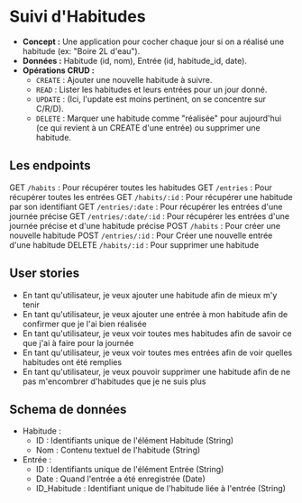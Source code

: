 # Suivi d'Habitudes

- **Concept :** Une application pour cocher chaque jour si on a réalisé une habitude (ex: "Boire 2L d'eau").
- **Données :** Habitude (id, nom), Entrée (id, habitude_id, date).
- **Opérations CRUD :**
  - `CREATE` : Ajouter une nouvelle habitude à suivre.
  - `READ` : Lister les habitudes et leurs entrées pour un jour donné.
  - `UPDATE` : (Ici, l'update est moins pertinent, on se concentre sur C/R/D).
  - `DELETE` : Marquer une habitude comme "réalisée" pour aujourd'hui (ce qui revient à un CREATE d'une entrée) ou supprimer une habitude.

## Les endpoints

GET     `/habits`             : Pour récupérer toutes les habitudes
GET     `/entries`            : Pour récupérer toutes les entrées
GET     `/habits/:id`         : Pour récupérer une habitude par son identifiant
GET     `/entries/:date`      : Pour récupérer les entrées d'une journée précise
GET     `/entries/:date/:id`  : Pour récupérer les entrées d'une journée précise et d'une habitude précise
POST    `/habits`             : Pour créer une nouvelle habitude
POST    `/entries/:id`        : Pour Créer une nouvelle entrée d'une habitude
DELETE  `/habits/:id`         : Pour supprimer une habitude

## User stories

- En tant qu'utilisateur, je veux ajouter une habitude afin de mieux m'y tenir
- En tant qu'utilisateur, je veux ajouter une entrée à mon habitude afin de confirmer que je l'ai bien réalisée
- En tant qu'utilisateur, je veux voir toutes mes habitudes afin de savoir ce que j'ai à faire pour la journée
- En tant qu'utilisateur, je veux voir toutes mes entrées afin de voir quelles habitudes ont été remplies
- En tant qu'utilisateur, je veux pouvoir supprimer une habitude afin de ne pas m'encombrer d'habitudes que je ne suis plus

## Schema de données

- Habitude :
  - ID : Identifiants unique de l'élément Habitude (String)
  - Nom : Contenu textuel de l'habitude (String)
- Entrée :
  - ID : Identifiants unique de l'élément Entrée (String)
  - Date : Quand l'entrée a été enregistrée (Date)
  - ID_Habitude : Identifiant unique de l'habitude liée à l'entrée (String)